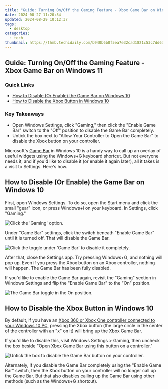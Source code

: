 ```yaml
---
title: "Guide: Turning On/Off the Gaming Feature - Xbox Game Bar on Windows 11"
date: 2024-08-27 11:20:54
updated: 2024-08-29 10:12:37
tags:
  - desktop
categories:
  - tech
thumbnail: https://thmb.techidaily.com/b940b6b0f5ea7e32cad1821c53c7dd63eece1d15c1851d2a65f8ffeb1e28c4c2.jpg
---
```


## Guide: Turning On/Off the Gaming Feature - Xbox Game Bar on Windows 11

### Quick Links

* [How to Disable (Or Enable) the Game Bar on Windows 10](https://www.howtogeek.com/705656/how-to-disable-or-enable-windows-10s-game-bar/#how-to-disable-or-enable-the-game-bar-on-windows-10)
* [How to Disable the Xbox Button in Windows 10](https://youtube-clips.techidaily.com/2024-approved-elevate-your-recordings-doing-without-a-microphone/)

### Key Takeaways

* Open Windows Settings, click "Gaming," then click the "Enable Game Bar" switch to the "Off" position to disable the Game Bar completely.
* Untick the box next to "Allow Your Controller to Open the Game Bar" to disable the Xbox button on your controller.

 Microsoft's [Game Bar](https://facebook-video-recording.techidaily.com/2024-approved-harnessing-the-power-of-imagery-for-engaging-fb-slideshows/) in Windows 10 is a handy way to call up an overlay of useful widgets using the Windows+G keyboard shortcut. But not everyone needs it, and if you'd like to disable it (or enable it again later), all it takes is a visit to Settings. Here's how.

##  How to Disable (Or Enable) the Game Bar on Windows 10

 First, open Windows Settings. To do so, open the Start menu and click the small "gear" icon, or press Windows+i on your keyboard. In Settings, click "Gaming."

![Click the 'Gaming' option.](https://static1.howtogeekimages.com/wordpress/wp-content/uploads/2024/01/1-click-gaming.png) 

 Under "Game Bar" settings, click the switch beneath "Enable Game Bar" until it is turned off. That will disable the Game Bar.

![Click the toggle under 'Game Bar' to disable it completely.](https://static1.howtogeekimages.com/wordpress/wp-content/uploads/2024/01/3-turn-game-bar-off.png) 

 After that, close the Settings app. Try pressing Windows+G, and nothing will pop up. Even if you press the Xbox button on an Xbox controller, nothing will happen. The Game Bar has been fully disabled.

 If you'd like to enable the Game Bar again, revisit the "Gaming" section in Windows Settings and flip the "Enable Game Bar" to the "On" position.

![The Game Bar toggle in the On position.](https://static1.howtogeekimages.com/wordpress/wp-content/uploads/2024/01/2-turn-game-bar-on.png) 

##  How to Disable the Xbox Button in Windows 10

 By default, if you have an [Xbox 360 or Xbox One controller connected to your Windows 10 PC](https://extra-skills.techidaily.com/updated-investment-requirements-for-video-promotion/), pressing the Xbox button (the large circle in the center of the controller with an "x" on it) will bring up the Xbox Game Bar.

 If you'd like to disable this, visit Windows Settings > Gaming, then uncheck the box beside "Open Xbox Game Bar using this button on a controller."

![Untick the box to disable the Game Bar button on your controller.](https://static1.howtogeekimages.com/wordpress/wp-content/uploads/2024/01/4-disable-game-bar-button.png) 

 Alternately, if you disable the Game Bar completely using the "Enable Game Bar" switch, then the Xbox button on your controller will no longer call up the Game Bar. But that also disables calling up the Game Bar using other methods (such as the Windows+G shortcut).

<ins class="adsbygoogle"
     style="display:block"
     data-ad-format="autorelaxed"
     data-ad-client="ca-pub-7571918770474297"
     data-ad-slot="1223367746"></ins>



<ins class="adsbygoogle"
     style="display:block"
     data-ad-client="ca-pub-7571918770474297"
     data-ad-slot="8358498916"
     data-ad-format="auto"
     data-full-width-responsive="true"></ins>
